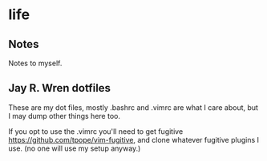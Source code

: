 # life

## Notes

Notes to myself.

## Jay R. Wren dotfiles

These are my dot files, mostly .bashrc and .vimrc are what I care about, but I
may dump other things here too.

If you opt to use the .vimrc you'll need to get fugitive
https://github.com/tpope/vim-fugitive, and clone whatever fugitive plugins I
use. (no one will use my setup anyway.)
